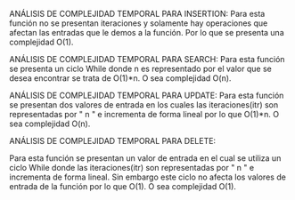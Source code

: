 ANÁLISIS DE COMPLEJIDAD TEMPORAL PARA INSERTION:
  Para esta función no se presentan iteraciones y solamente hay operaciones que afectan las entradas que le demos a la función. Por lo que se presenta una complejidad O(1).
  
  
ANÁLISIS DE COMPLEJIDAD TEMPORAL PARA SEARCH:
  Para esta función se presenta un ciclo While donde n es representado por el valor que se desea encontrar se trata de O(1)*n. O sea complejidad O(n).
  
ANÁLISIS DE COMPLEJIDAD TEMPORAL PARA UPDATE:
   Para esta función se presentan dos valores de entrada en los cuales las iteraciones(itr) son representadas por " n " e incrementa de forma lineal por lo que O(1)*n. O sea complejidad O(n).
 
ANÁLISIS DE COMPLEJIDAD TEMPORAL PARA DELETE:
  
   Para esta función se presentan un valor de entrada en el cual se utiliza un ciclo While donde  las iteraciones(itr) son representadas por " n " e incrementa de forma lineal. Sin embargo este ciclo no afecta los valores de entrada de la función por lo que O(1). O sea complejidad O(1).
   
